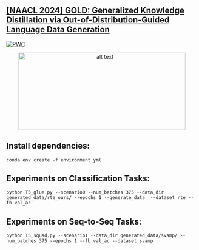 ## [[NAACL 2024] GOLD: Generalized Knowledge Distillation via Out-of-Distribution-Guided Language Data Generation](https://arxiv.org/pdf/2403.19754.pdf)

[![PWC](https://img.shields.io/endpoint.svg?url=https://paperswithcode.com/badge/gold-generalized-knowledge-distillation-via/data-free-knowledge-distillation-on-squad)](https://paperswithcode.com/sota/data-free-knowledge-distillation-on-squad?p=gold-generalized-knowledge-distillation-via)

<p align="center">
<img src="figures/Fig1.png?raw=true" alt="alt text" width="440" height="204">
</p> 

## Install dependencies:
```conda env create -f environment.yml```


## Experiments on Classification Tasks:
```
python T5_glue.py --scenario0 --num_batches 375 --data_dir generated_data/rte_ours/ --epochs 1 --generate_data  --dataset rte --fb val_ac
```

## Experiments on Seq-to-Seq Tasks:
```
python T5_squad.py --scenario1 --data_dir generated_data/svamp/ --num_batches 375 --epochs 1 --fb val_ac --dataset svamp  
```
